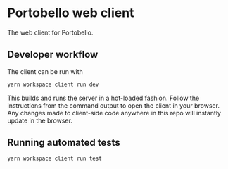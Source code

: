 <!--
MIT License

Copyright (c) 2023 Sophie Katz

Permission is hereby granted, free of charge, to any person obtaining a copy
of this software and associated documentation files (the "Software"), to deal
in the Software without restriction, including without limitation the rights
to use, copy, modify, merge, publish, distribute, sublicense, and/or sell
copies of the Software, and to permit persons to whom the Software is
furnished to do so, subject to the following conditions:

The above copyright notice and this permission notice shall be included in all
copies or substantial portions of the Software.

THE SOFTWARE IS PROVIDED "AS IS", WITHOUT WARRANTY OF ANY KIND, EXPRESS OR
IMPLIED, INCLUDING BUT NOT LIMITED TO THE WARRANTIES OF MERCHANTABILITY,
FITNESS FOR A PARTICULAR PURPOSE AND NONINFRINGEMENT. IN NO EVENT SHALL THE
AUTHORS OR COPYRIGHT HOLDERS BE LIABLE FOR ANY CLAIM, DAMAGES OR OTHER
LIABILITY, WHETHER IN AN ACTION OF CONTRACT, TORT OR OTHERWISE, ARISING FROM,
OUT OF OR IN CONNECTION WITH THE SOFTWARE OR THE USE OR OTHER DEALINGS IN THE
SOFTWARE.
-->

# Portobello web client

The web client for Portobello.

## Developer workflow

The client can be run with

```bash
yarn workspace client run dev
```

This builds and runs the server in a hot-loaded fashion. Follow the instructions from the command output to open the client in your browser. Any changes made to client-side code anywhere in this repo will instantly update in the browser.

## Running automated tests

```bash
yarn workspace client run test
```
